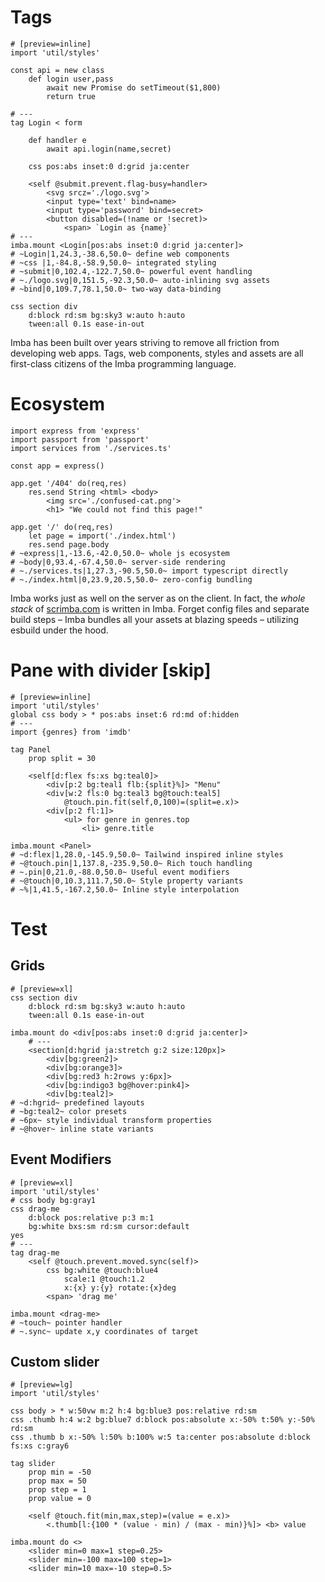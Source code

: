 # Tags

```imba
# [preview=inline]
import 'util/styles'

const api = new class
	def login user,pass
		await new Promise do setTimeout($1,800)
		return true

# ---
tag Login < form

	def handler e
		await api.login(name,secret)

	css pos:abs inset:0 d:grid ja:center

	<self @submit.prevent.flag-busy=handler>
		<svg srcz='./logo.svg'>
		<input type='text' bind=name>
		<input type='password' bind=secret>
		<button disabled=(!name or !secret)>
			<span> `Login as {name}`
# ---
imba.mount <Login[pos:abs inset:0 d:grid ja:center]>
# ~Login|1,24.3,-38.6,50.0~ define web components
# ~css |1,-84.8,-58.9,50.0~ integrated styling
# ~submit|0,102.4,-122.7,50.0~ powerful event handling
# ~./logo.svg|0,151.5,-92.3,50.0~ auto-inlining svg assets
# ~bind|0,109.7,78.1,50.0~ two-way data-binding

css section div
	d:block rd:sm bg:sky3 w:auto h:auto
	tween:all 0.1s ease-in-out
```

Imba has been built over years striving to remove all friction from developing web apps. Tags, web components, styles and assets are all first-class citizens of the Imba programming language.


# Ecosystem

```imba
import express from 'express'
import passport from 'passport'
import services from './services.ts'

const app = express()

app.get '/404' do(req,res)
	res.send String <html> <body>
		<img src='./confused-cat.png'>
		<h1> "We could not find this page!"

app.get '/' do(req,res)
	let page = import('./index.html')
	res.send page.body
# ~express|1,-13.6,-42.0,50.0~ whole js ecosystem
# ~body|0,93.4,-67.4,50.0~ server-side rendering
# ~./services.ts|1,27.3,-90.5,50.0~ import typescript directly
# ~./index.html|0,23.9,20.5,50.0~ zero-config bundling
```
Imba works just as well on the server as on the client. In fact, the *whole stack* of [scrimba.com](https://scrimba.com) is written in Imba. Forget config files and separate build steps – Imba bundles all your assets at blazing speeds – utilizing esbuild under the hood.

# Pane with divider [skip]
```imba
# [preview=inline]
import 'util/styles'
global css body > * pos:abs inset:6 rd:md of:hidden
# ---
import {genres} from 'imdb'

tag Panel
	prop split = 30

	<self[d:flex fs:xs bg:teal0]>
		<div[p:2 bg:teal1 flb:{split}%]> "Menu"
		<div[w:2 fls:0 bg:teal3 bg@touch:teal5]
			@touch.pin.fit(self,0,100)=(split=e.x)>
		<div[p:2 fl:1]>
			<ul> for genre in genres.top
				<li> genre.title

imba.mount <Panel>
# ~d:flex|1,28.0,-145.9,50.0~ Tailwind inspired inline styles
# ~@touch.pin|1,137.8,-235.9,50.0~ Rich touch handling
# ~.pin|0,21.0,-88.0,50.0~ Useful event modifiers
# ~@touch|0,10.3,111.7,50.0~ Style property variants
# ~%|1,41.5,-167.2,50.0~ Inline style interpolation
```

# Test

## Grids

```imba
# [preview=xl]
css section div
	d:block rd:sm bg:sky3 w:auto h:auto
	tween:all 0.1s ease-in-out

imba.mount do <div[pos:abs inset:0 d:grid ja:center]>
	# ---
	<section[d:hgrid ja:stretch g:2 size:120px]>
		<div[bg:green2]>
		<div[bg:orange3]>
		<div[bg:red3 h:2rows y:6px]>
		<div[bg:indigo3 bg@hover:pink4]>
		<div[bg:teal2]>
# ~d:hgrid~ predefined layouts
# ~bg:teal2~ color presets
# ~6px~ style individual transform properties
# ~@hover~ inline state variants
```

## Event Modifiers

```imba
# [preview=xl]
import 'util/styles'
# css body bg:gray1
css drag-me
	d:block pos:relative p:3 m:1
	bg:white bxs:sm rd:sm cursor:default
yes
# ---
tag drag-me
	<self @touch.prevent.moved.sync(self)>
		css bg:white @touch:blue4
			scale:1 @touch:1.2
			x:{x} y:{y} rotate:{x}deg
		<span> 'drag me'

imba.mount <drag-me>
# ~touch~ pointer handler
# ~.sync~ update x,y coordinates of target
```



## Custom slider
```imba
# [preview=lg]
import 'util/styles'

css body > * w:50vw m:2 h:4 bg:blue3 pos:relative rd:sm
css .thumb h:4 w:2 bg:blue7 d:block pos:absolute x:-50% t:50% y:-50% rd:sm
css .thumb b x:-50% l:50% b:100% w:5 ta:center pos:absolute d:block fs:xs c:gray6

tag slider
	prop min = -50
	prop max = 50
	prop step = 1
	prop value = 0

	<self @touch.fit(min,max,step)=(value = e.x)>
		<.thumb[l:{100 * (value - min) / (max - min)}%]> <b> value

imba.mount do <>
	<slider min=0 max=1 step=0.25>
	<slider min=-100 max=100 step=1>
	<slider min=10 max=-10 step=0.5>
```


